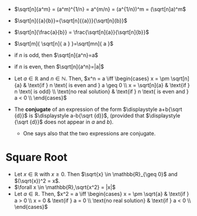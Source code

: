 
- $\sqrt[n]{a^m} = (a^m)^{1/n} = a^{m/n} = (a^{1/n})^m = (\sqrt[n]a)^m$
- $\sqrt[n]{{a}{b}}={\sqrt[n]{{a}}}{\sqrt[n]{b}}$
- $\sqrt[n]{\frac{a}{b}} = \frac{\sqrt[n]{a}}{\sqrt[n]{b}}$
- $\sqrt[m]{ \sqrt[n]{ a } }=\sqrt[mn]{ a }$
- if $n$ is odd, then $\sqrt[n]{a^n}=a$
- if $n$ is even, then $\sqrt[n]{a^n}=|a|$
- Let $a \in \mathbb{R}$ and $n \in \mathbb{N}$. Then, $x^n = a \iff \begin{cases} x = \pm \sqrt[n]{a} & \text{if } n \text{ is even and } a \geq 0 \\ x = \sqrt[n]{a} & \text{if } n \text{ is odd} \\ \text{no real solution} & \text{if } n \text{ is even and } a < 0 \\ \end{cases}$


- The **conjugate** of an expression of the form $\displaystyle a+b{\sqrt {d}}$ is $\displaystyle a-b{\sqrt {d}}$, (provided that $\displaystyle {\sqrt {d}}$ does not appear in $a$ and $b$). 
	- One says also that the two expressions are conjugate.

# Square Root

- Let $x \in \mathbb{R}$ with $x \geq 0$. Then $\sqrt{x} \in \mathbb{R}_{\geq 0}$ and $(\sqrt{x})^2 = x$.
- $\forall x \in \mathbb{R},\sqrt{x^2} = |x|$
- Let $a \in \mathbb{R}$. Then, $x^2 = a \iff \begin{cases} x = \pm \sqrt{a} & \text{if } a > 0 \\ x = 0 & \text{if } a = 0 \\ \text{no real solution} & \text{if } a < 0 \\ \end{cases}$
